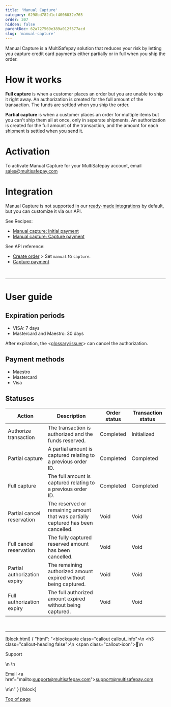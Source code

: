 ```yaml
---
title: 'Manual Capture'
category: 6298bd782d1cf4006032e765
order: 307
hidden: false
parentDoc: 62a727569e389a012f577acd
slug: 'manual-capture'
---
```

Manual Capture is a MultiSafepay solution that reduces your risk by letting you capture credit card payments either partially or in full when you ship the order. 

# How it works

**Full capture** is when a customer places an order but you are unable to ship it right away. An authorization is created for the full amount of the transaction. The funds are settled when you ship the order.

**Partial capture** is when a customer places an order for multiple items but you can't ship them all at once, only in separate shipments. An authorization is created for the full amount of the transaction, and the amount for each shipment is settled when you send it.

# Activation

To activate Manual Capture for your MultiSafepay account, email <sales@multisafepay.com>

# Integration

Manual Capture is not supported in our [ready-made integrations](/docs/our-integrations/) by default, but you can customize it via our API.

See Recipes:
- [Manual capture: Initial payment](/recipes/manual-capture-initial-payment/)
- [Manual capture: Capture payment](/recipes/manual-capture-capture-payment/)

See API reference:
- [Create order](/reference/createorder/) > Set `manual` to `capture`.
- [Capture payment](/reference/capturepayment/)

<br>

---

# User guide

## Expiration periods

- VISA: 7 days
- Mastercard and Maestro: 30 days

After expiration, the <<glossary:issuer>> can cancel the authorization.

## Payment methods

- Maestro 
- Mastercard 
- Visa

## Statuses

| Action | Description | Order status | Transaction status |
|---|---|---|---|
| Authorize transaction | The transaction is authorized and the funds reserved. | Completed   | Initialized  |
| Partial capture | A partial amount is captured relating to a previous order ID. | Completed  | Completed |
| Full capture | The full amount is captured relating to a previous order ID. | Completed    | Completed  |
| Partial cancel reservation | The reserved or remaining amount that was partially captured has been cancelled. | Void | Void |
| Full cancel reservation | The fully captured reserved amount has been cancelled.  | Void | Void | 
| Partial authorization expiry | The remaining authorized amount expired without being captured. | Void | Void |
| Full authorization expiry | The full authorized amount expired without being captured. | Void    | Void  |
<br>

---

[block:html]
{
  "html": "<blockquote class=\"callout callout_info\">\n    <h3 class=\"callout-heading false\">\n        <span class=\"callout-icon\">💬</span>\n        <p>Support</p>\n    </h3>\n    <p>Email <a href=\"mailto:support@multisafepay.com\">support@multisafepay.com</a></p>\n</blockquote>\n"
}
[/block]

[Top of page](#)
